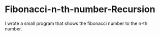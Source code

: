 # Fibonacci-n-th-number-Recursion
I wrote a small program that shows the fibonacci number to the n-th number.
